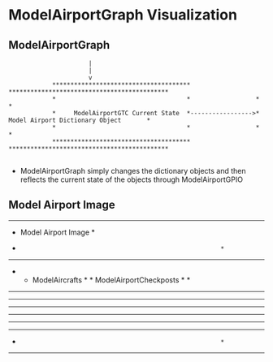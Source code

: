 # ModelAirportGraph Visualization

## ModelAirportGraph 

```
                      |
                      |
                      v
            **************************************                  ********************************************
            *                                    *                  *                                          *
            *     ModelAirportGTC Current State  *----------------->*    Model Airport Dictionary Object       *
            *                                    *                  *                                          *
            **************************************                  ********************************************


```
* ModelAirportGraph simply changes the dictionary objects and then reflects the current state of the objects through ModelAirportGPIO


## Model Airport Image

**************************************************************
*  Model Airport Image                                       *
*                                                            *
*  *************************  ****************************   *
*  *  ModelAircrafts       *  *  ModelAirportCheckposts  *   *
*  *                       *  *                          *   *
*  *  ********  ********   *  *  *****  *****  *****     *   *
*  *  *      *  *      *   *  *  *   *  *   *  *   *     *   *
*  *  ********  ********   *  *  *****  *****  *****     *   *
*  *                       *  *                          *   *
*  *************************  ****************************   *
*                                                            *
**************************************************************